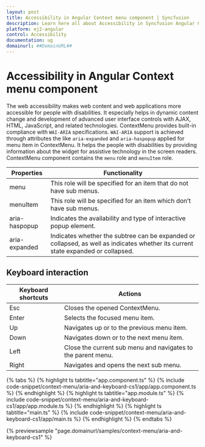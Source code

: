 ```yaml
---
layout: post
title: Accessibility in Angular Context menu component | Syncfusion
description: Learn here all about Accessibility in Syncfusion Angular Context menu component of Syncfusion Essential JS 2 and more.
platform: ej2-angular
control: Accessibility 
documentation: ug
domainurl: ##DomainURL##
---
```


# Accessibility in Angular Context menu component

The web accessibility makes web content and web applications more accessible for people with disabilities. It especially helps in dynamic content change and development of advanced user interface controls with AJAX, HTML, JavaScript, and related technologies. ContextMenu provides built-in compliance with `WAI-ARIA` specifications. `WAI-ARIA` support is achieved through attributes the like `aria-expanded` and `aria-haspopup` applied for menu item in ContextMenu. It helps the people with disabilities by providing information about the widget for assistive technology in the screen readers. ContextMenu component contains the `menu` role and `menuItem` role.

| Properties | Functionality |
| ------------ | ----------------------- |
| menu | This role will be specified for an item that do not have sub menus. |
| menuItem | This role will be specified for an item which don’t have sub menus. |
| aria-haspopup | Indicates the availability and type of interactive popup element. |
| aria-expanded | Indicates whether the subtree can be expanded or collapsed, as well as indicates whether its current state expanded or collapsed. |

## Keyboard interaction

| Keyboard shortcuts | Actions |
| ------------ | ----------------------- |
| Esc | Closes the opened ContextMenu. |
| Enter | Selects the focused menu item. |
| Up | Navigates up or to the previous menu item. |
| Down | Navigates down or to the next menu item. |
| Left | Close the current sub menu and navigates to the parent menu. |
| Right | Navigates and opens the next sub menu. |

{% tabs %}
{% highlight ts tabtitle="app.component.ts" %}
{% include code-snippet/context-menu/aria-and-keyboard-cs1/app/app.component.ts %}
{% endhighlight %}
{% highlight ts tabtitle="app.module.ts" %}
{% include code-snippet/context-menu/aria-and-keyboard-cs1/app/app.module.ts %}
{% endhighlight %}
{% highlight ts tabtitle="main.ts" %}
{% include code-snippet/context-menu/aria-and-keyboard-cs1/app/main.ts %}
{% endhighlight %}
{% endtabs %}
  
{% previewsample "page.domainurl/samples/context-menu/aria-and-keyboard-cs1" %}
